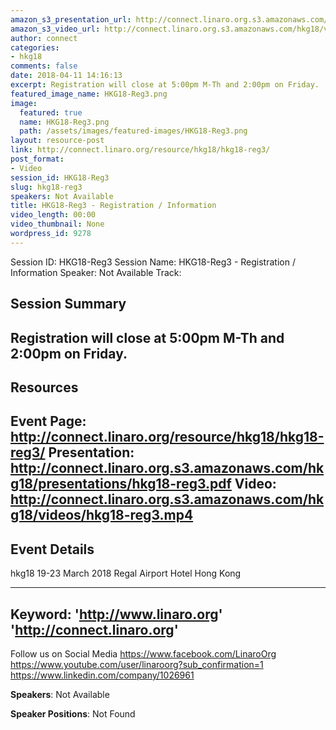 ```yaml
---
amazon_s3_presentation_url: http://connect.linaro.org.s3.amazonaws.com/hkg18/presentations/hkg18-reg3.pdf
amazon_s3_video_url: http://connect.linaro.org.s3.amazonaws.com/hkg18/videos/hkg18-reg3.mp4
author: connect
categories:
- hkg18
comments: false
date: 2018-04-11 14:16:13
excerpt: Registration will close at 5:00pm M-Th and 2:00pm on Friday.
featured_image_name: HKG18-Reg3.png
image:
  featured: true
  name: HKG18-Reg3.png
  path: /assets/images/featured-images/HKG18-Reg3.png
layout: resource-post
link: http://connect.linaro.org/resource/hkg18/hkg18-reg3/
post_format:
- Video
session_id: HKG18-Reg3
slug: hkg18-reg3
speakers: Not Available
title: HKG18-Reg3 - Registration / Information
video_length: 00:00
video_thumbnail: None
wordpress_id: 9278
---
```


Session ID: HKG18-Reg3
Session Name: HKG18-Reg3 - Registration / Information
Speaker: Not Available
Track: 


## Session Summary
Registration will close at 5:00pm M-Th and 2:00pm on Friday.
---------------------------------------------------
## Resources
Event Page: http://connect.linaro.org/resource/hkg18/hkg18-reg3/
Presentation: http://connect.linaro.org.s3.amazonaws.com/hkg18/presentations/hkg18-reg3.pdf
Video: http://connect.linaro.org.s3.amazonaws.com/hkg18/videos/hkg18-reg3.mp4
 ---------------------------------------------------
## Event Details
hkg18
19-23 March 2018 
Regal Airport Hotel Hong Kong

---------------------------------------------------
Keyword: 
'http://www.linaro.org'
'http://connect.linaro.org'
---------------------------------------------------
Follow us on Social Media
https://www.facebook.com/LinaroOrg
https://www.youtube.com/user/linaroorg?sub_confirmation=1
https://www.linkedin.com/company/1026961

**Speakers**: Not Available

**Speaker Positions**: Not Found